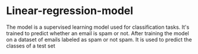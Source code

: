 # Linear-regression-model
The model is a supervised learning model used for classification tasks. It's trained to predict whether an email is spam or not. After training the model on a dataset of emails labeled as spam or not spam. It is used to predict the classes of a test set
